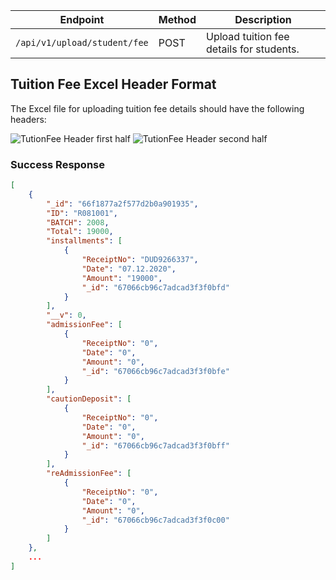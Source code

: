 
| Endpoint                                | Method | Description                                           |
|-----------------------------------------|--------|-------------------------------------------------------|
| `/api/v1/upload/student/fee`           | POST   | Upload tuition fee details for students.             |

## Tuition Fee Excel Header Format

The Excel file for uploading tuition fee details should have the following headers:

![TutionFee  Header first half](https://github.com/revanthkumarJ/Finance-API/blob/main/images/TutionFeeHeader1.png)
![TutionFee  Header second half](https://github.com/revanthkumarJ/Finance-API/blob/main/images/TutionFeeHeader2.png)

### Success Response
```json
[
    {
        "_id": "66f1877a2f577d2b0a901935",
        "ID": "R081001",
        "BATCH": 2008,
        "Total": 19000,
        "installments": [
            {
                "ReceiptNo": "DUD9266337",
                "Date": "07.12.2020",
                "Amount": "19000",
                "_id": "67066cb96c7adcad3f3f0bfd"
            }
        ],
        "__v": 0,
        "admissionFee": [
            {
                "ReceiptNo": "0",
                "Date": "0",
                "Amount": "0",
                "_id": "67066cb96c7adcad3f3f0bfe"
            }
        ],
        "cautionDeposit": [
            {
                "ReceiptNo": "0",
                "Date": "0",
                "Amount": "0",
                "_id": "67066cb96c7adcad3f3f0bff"
            }
        ],
        "reAdmissionFee": [
            {
                "ReceiptNo": "0",
                "Date": "0",
                "Amount": "0",
                "_id": "67066cb96c7adcad3f3f0c00"
            }
        ]
    },
    ...
]
```
